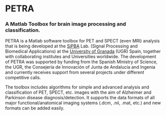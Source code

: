 # PETRA
### A Matlab Toolbox for brain image processing and classification.

PETRA is a Matlab software toolbox for PET and SPECT (even MRI) analysis that is being developed at the [SiPBA](http://sipba.ugr.es) Lab. (Signal Processing and Biomedical Applications) at the [University of Granada](http://www.ugr.es) (UGR) Spain, together with collaborating institutes and Universities worldwide. The development of PETRA was supported by funding from the Spanish Ministry of Science, the UGR, the Consejería de Innovación of Junta de Andalucía and Ingenia and currently receives support from several projects under different competitive calls.

The toolbox includes algorithms for simple and advanced analysis and classification of PET, SPECT, etc. images with the aim of Alzheimer and Parkinson disease diagnosis/detection. It supports the data formats of all major functional/anatomical imaging systems (.dcm, .nii, .mat, etc.) and new formats can be added easily. 

